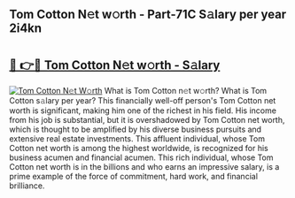 ## Tom Cotton N𝚎t w𝚘rth - Part-71C S𝚊lary per year 2i4kn

# <h2><a href="http://gc0mqw.nevu.top/?p=Tom+Cotton">🔗 👉🔴 Tom Cotton N𝚎t w𝚘rth - S𝚊lary</a></h2>

[![Tom Cotton N𝚎t W𝚘rth](https://i.imgur.com/Oavwk0R.jpeg)](http://gc0mqw.nevu.top/?p=Tom+Cotton)
What is Tom Cotton n𝚎t w𝚘rth? What is Tom Cotton s𝚊lary per year?
This financially well-off person's Tom Cotton net worth is significant, making him one of the richest in his field. His income from his job is substantial, but it is overshadowed by Tom Cotton net worth, which is thought to be amplified by his diverse business pursuits and extensive real estate investments. This affluent individual, whose Tom Cotton net worth is among the highest worldwide, is recognized for his business acumen and financial acumen. This rich individual, whose Tom Cotton net worth is in the billions and who earns an impressive salary, is a prime example of the force of commitment, hard work, and financial brilliance.
